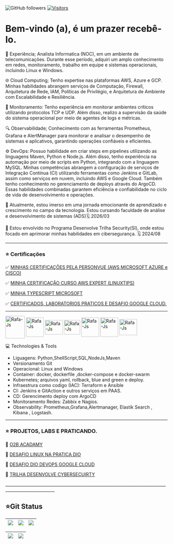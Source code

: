 
![GitHub followers](https://img.shields.io/github/followers/BrunoSantos88?style=social) 
[![Visitors](https://api.visitorbadge.io/api/combined?path=https%3A%2F%2Fgithub.com%2FBrunoSantos88&countColor=%2337d67a&style=flat-square&labelStyle=lower)](https://visitorbadge.io/status?path=https%3A%2F%2Fgithub.com%2FBrunoSantos88)


# Bem-vindo (a), é um prazer recebê-lo.

🔧  Experiência; Analista Informatica (NOC), em um ambiente de telecomunicações. Durante esse período, adquiri um amplo conhecimento em redes, monitoramento, trabalho em equipe e sistemas operacionais, incluindo Linux e Windows. 

🌐  Cloud Computing; Tenho expertise nas plataformas AWS, Azure e GCP. Minhas habilidades abrangem serviços de Computação, Firewall, Arquitetura de Rede, IAM, Políticas de Privilégio, e Arquitetura de Ambiente com Escalabilidade e Resiliência. 

🚨  Monitoramento: Tenho experiência em monitorar ambientes críticos utilizando protocolos TCP e UDP. Além disso, realizo a supervisão da saúde do sistema operacional por meio de agentes de logs e métricas. 
                                                                                                                                                                                                               
🔍  Observabilidade; Conhecimento com as ferramentas Prometheus, Grafana e AlertManager para monitorar e analisar o desempenho de sistemas e aplicativos, garantindo operações confiáveis e eficientes. 

⚙️  DevOps: Possuo habilidade em criar steps em pipelines utilizando as linguagens Maven, Python e Node.js. Além disso, tenho experiência na automação por meio de scripts em Python, integrando com a linguagem MySQL. Minhas competências abrangem a configuração de serviços de Integração Contínua (CI) utilizando ferramentas como Jenkins e GitLab, assim como serviços em nuvem, incluindo AWS e Google Cloud. Também tenho conhecimento no gerenciamento de deploys através do ArgoCD. Essas habilidades combinadas garantem eficiência e confiabilidade no ciclo de vida de desenvolvimento e operações. 

📕  Atualmente, estou imerso em uma jornada emocionante de aprendizado e crescimento no campo da tecnologia. Estou cursando faculdade de análise e desenvolvimento de sistemas (ADS)🗓️ 2026/03 

📕  Estou envolvido no Programa Desenvolve Trilha Security(SI), onde estou focado em aprimorar minhas habilidades em cibersegurança. 🗓️ 2024/08

______________________________________________________________________________________________________

  <h3>⭐ Certificações </h3>  </p>
     ✅ <a href=https://www.credly.com/users/bruno-santos-ferreira-da-silva/badges/> MINHAS CERTIFICAÇÔES PELA PERSONVUE (AWS,MICROSOFT AZURE e CISCO) </a>  </p>
     ✅ <a href=https://www.credential.net/a6e0663a-9b8a-45b1-9e84-1a435c205576#gs.fmydqq/> MINHA CERTIFICAÇÂO CURSO AWS EXPERT (LINUXTIPS) </a>  </p>
     ✅ <a href=https://learn.microsoft.com/en-us/users/brunosantos88/transcript/d955xa0l55kpgq5/> MINHA TYPESCRIPT MICROSOFT </a>  </p>
     ✅ <a href=https://partner.cloudskillsboost.google/public_profiles/84490dee-9957-4b0d-b139-04334b55c1c9/> CERTIFICADOS, LABORATORIOS PRATICOS E DESAFIO GOOGLE CLOUD. </a>  </p>
        </li>
      </p>
        </li>
      </ul>
    </td>
  </tr>
</table> 

______________________________________________________________________________________________________

  
<p align="left">
<img align="center" alt="Rafa-Js" height="70" width="60" src="https://user-images.githubusercontent.com/91704169/211866642-5ec6294b-cb91-4473-9849-e115d15a001d.png" />  
<img align="center" alt="Rafa-Js" height="60" width="55" src="https://cdn.jsdelivr.net/gh/devicons/devicon/icons/docker/docker-original-wordmark.svg" />
<img align="center" alt="Rafa-Js" height="45" width="55" src="https://cdn.jsdelivr.net/gh/devicons/devicon/icons/linux/linux-original.svg" />
<img align="center" alt="Rafa-Js" height="45" width="50" src="https://user-images.githubusercontent.com/91704169/191870517-db3bd422-fd43-499b-853e-c4028cde474d.png"/>
<img align="center" alt="Rafa-Js" height="60" width="55" src="https://user-images.githubusercontent.com/91704169/191961752-ad1d9b23-fa5a-4ccf-bbf3-0689bf54b0bf.png" />
<img align="center" alt="Rafa-Js" height="60" width="55" src="https://user-images.githubusercontent.com/91704169/211872753-090358ca-a34f-4eac-8d0a-149699d4a41e.png" />
<img align="center" alt="Rafa-Js" height="50" width="55" src="https://user-images.githubusercontent.com/91704169/211873981-07625883-ca60-4d6d-9a1b-4c9a4d97059c.png"/>
</p>

💻 Technologies & Tools 

- Liguagens: Python,ShellScript,SQL,NodeJs,Maven
- Versionamento Git 
- Operacional: Linux and Windows
- Container: docker, dockerfile ,docker-compose e docker-swarm
- Kubernetes; arquivos yaml, rollback, blue and green e deploy.
- Infraestrura como codigo (IAC): Terraform e Ansible
- CI: Jenkins e GitAction e outros serviços em PAAS.
- CD: Gerencimento deploy com ArgoCD
- Monitoramento Redes: Zabbix e Nagios.
- Observability: Prometheus,Grafana,Alertmanager, Elastik Search , Kibana , Logstash.

______________________________________________________________________________________________________

<h3>⭐ PROJETOS, LABS E PRATICANDO.</h3>  </p>
     🎯 <a href=https://github.com/BrunoSantos88/desafio_o11y_bruno.git/> O2B ACADAMY </a>  </p>
     🎯 <a href=https://github.com/BrunoSantos88/bootcamp-linux-dio/> DESAFIO LINUX NA PRATICA DIO </a>  </p>
     🎯 <a href=https://github.com/BrunoSantos88/GoogleCloud-Desafio-Dio-Experience/> DESAFIO DIO DEVOPS GOOGLE CLOUD </a>  </p>
     🎯 <a href=https://github.com/BrunoSantos88/Desenvolve-Security.git/> TRILHA DESENVOLVE CYBERSECUIRTY </a>  </p>
</li>
 ______________________________________________________________________________________________________

 

## ⭐Git Status
| ![](http://github-profile-summary-cards.vercel.app/api/cards/stats?username=BrunoSantos88&theme=blueberry) | ![](http://github-profile-summary-cards.vercel.app/api/cards/repos-per-language?username=BrunoSantos88&theme=blueberry) | ![](http://github-profile-summary-cards.vercel.app/api/cards/most-commit-language?username=BrunoSantos88&theme=blueberry) |
| :-: | :-: | :-: |

|![](http://github-profile-summary-cards.vercel.app/api/cards/productive-time?username=BrunoSantos88&theme=blueberry&utcOffset=8) |![](http://github-profile-summary-cards.vercel.app/api/cards/profile-details?username=BrunoSantos88&theme=blueberry)| 
| :-: | :-: |

